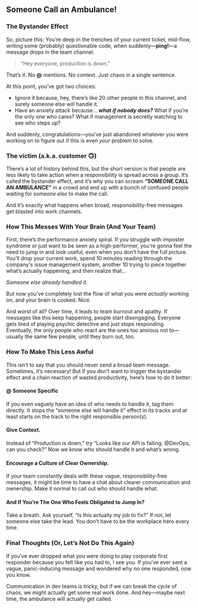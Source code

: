 ## Someone Call an Ambulance!

### The Bystander Effect

So, picture this: You’re deep in the trenches of your current ticket, mid-flow, writing some (probably) questionable code, when suddenly—**ping!**—a message drops in the team channel.

> “Hey everyone, production is down.”

That’s it. No **@** mentions. No context. Just chaos in a single sentence.

At this point, you’ve got two choices:
* Ignore it because, hey, there’s like 20 other people in this channel, and surely someone else will handle it. 
* Have an anxiety attack because… **_what if nobody does?_** What if you’re the only one who cares? What if management is secretly watching to see who steps up?

And suddenly, congratulations—you’ve just abandoned whatever you were working on to figure out if this is even _your_ problem to solve.

### The victim (a.k.a. customer 🙃)

There’s a lot of history behind this, but the short version is that people are less likely to take action when a responsibility is spread across a group. It’s called the bystander effect, and it’s why you can scream **“SOMEONE CALL AN AMBULANCE”** in a crowd and end up with a bunch of confused people waiting for _someone else_ to make the call.

And it’s exactly what happens when broad, responsibility-free messages get blasted into work channels.

### How This Messes With Your Brain (And Your Team)
First, there’s the performance anxiety spiral. If you struggle with imposter syndrome or just want to be seen as a high-performer, you’re gonna feel the need to jump in and look useful, even when you don’t have the full picture. You’ll drop your current work, spend 10 minutes reading through the company's issue management system, another 10 trying to piece together what’s actually happening, and then realize that…

_Someone else already handled it._

But now you’ve completely lost the flow of what you were _actually_ working on, and your brain is cooked. Nice.

And worst of all? Over time, it leads to team burnout and apathy. If messages like this keep happening, people start disengaging. Everyone gets tired of playing psychic detective and just stops responding. Eventually, the only people who react are the ones too anxious not to—usually the same few people, until they burn out, too.

### How To Make This Less Awful

This isn’t to say that you should never send a broad team message. Sometimes, it’s necessary! But if you don’t want to trigger the bystander effect and a chain reaction of wasted productivity, here’s how to do it better:

#### @ Someone Specific 
If you even vaguely have an idea of who needs to handle it, tag them directly. It stops the “someone else will handle it” effect in its tracks and at least starts on the track to the right responsible person(s).

#### Give Context. 

Instead of “Production is down,” try “Looks like our API is failing. @DevOps, can you check?” Now we know who should handle it and what’s wrong.

#### Encourage a Culture of Clear Ownership. 

If your team constantly deals with these vague, responsibility-free messages, it might be time to have a chat about clearer communication and ownership. Make it normal to call out who should handle what.

#### And If You’re The One Who Feels Obligated to Jump In? 

Take a breath. Ask yourself, “Is this actually my job to fix?” If not, let someone else take the lead. You don’t have to be the workplace hero every time.

### Final Thoughts (Or, Let’s Not Do This Again)

If you’ve ever dropped what you were doing to play corporate first responder because you felt like you had to, I see you. If you’ve ever sent a vague, panic-inducing message and wondered why no one responded, now you know.

Communication in dev teams is tricky, but if we can break the cycle of chaos, we might actually get some real work done. And hey—maybe next time, the ambulance will actually get called.
